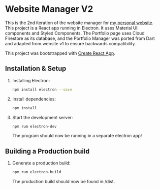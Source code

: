 # Website Manager V2

This is the 2nd iteration of the website manager for [my personal website](https://howardt12345.com). This project is a React app running in Electron. It uses Material UI components and Styled Components. The Portfolio page uses Cloud Firestore as its database, and the Portfolio Manager was ported from Dart and adapted from website v1 to ensure backwards compatibility. 

This project was bootstrapped with [Create React App](https://github.com/facebook/create-react-app).

## Installation & Setup

1. Installing Electron:

   ```sh
   npm install electron --save
   ```

2. Install dependencies:

   ```sh
   npm install
   ```

3. Start the development server:

   ```sh
   npm run electron-dev
   ```
   The program should now be running in a separate electron app!

## Building a Production build

1. Generate a production build:

   ```sh
   npm run electron-build
   ```

   The production build should now be found in /dist. 